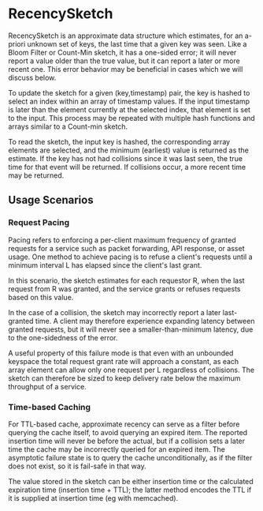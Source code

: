 # RecencySketch
RecencySketch is an approximate data structure which estimates, for an a-priori unknown set of keys, the last time that a given key was seen. Like a Bloom Filter or Count-Min sketch, it has a one-sided error; it will never report a value older than the true value, but it can report a later or more recent one. This error behavior may be beneficial in cases which we will discuss below.

To update the sketch for a given (key,timestamp) pair, the key is hashed to select an index within an array of timestamp values. If the input timestamp is later than the element currently at the selected index, that element is set to the input. This process may be repeated with multiple hash functions and arrays similar to a Count-min sketch.

To read the sketch, the input key is hashed, the corresponding array elements are selected, and the minimum (earliest) value is returned as the estimate. If the key has not had collisions since it was last seen, the true time for that event will be returned. If collisions occur, a more recent time may be returned.

## Usage Scenarios
### Request Pacing
Pacing refers to enforcing a per-client maximum frequency of granted requests for a service such as packet forwarding, API response, or asset usage. One method to achieve pacing is to refuse a client's requests until a minimum interval L has elapsed since the client's last grant.

In this scenario, the sketch estimates for each requestor R, when the last request from R was granted, and the service grants or refuses requests based on this value.

In the case of a collision, the sketch may incorrectly report a later last-granted time. A client may therefore experience expanding latency between granted requests, but it will never see a smaller-than-minimum latency, due to the one-sidedness of the error. 

A useful property of this failure mode is that even with an unbounded keyspace the total request grant rate will approach a constant, as each array element can allow only one request per L regardless of collisions. The sketch can therefore be sized to keep delivery rate below the maximum throughput of a service.

### Time-based Caching
For TTL-based cache, approximate recency can serve as a filter before querying the cache itself, to avoid querying an expired item. The reported insertion time will never be before the actual, but if a collision sets a later time the cache may be incorrectly queried for an expired item. The asymptotic failure state is to query the cache unconditionally, as if the filter does not exist, so it is fail-safe in that way.

The value stored in the sketch can be either insertion time or the calculated expiration time (insertion time + TTL); the latter method encodes the TTL if it is supplied at insertion time (eg with memcached).
